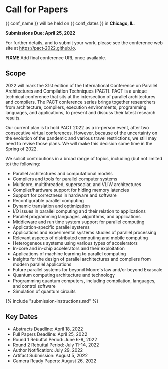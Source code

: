 # Call for Papers

{{ conf_name }} will be held on {{ conf_dates }} in **Chicago, IL**.

**Submissions Due: April 25, 2022**

For further details, and to submit your work, please see the conference
web site at <https://pact-2022.github.io>.

**FIXME** Add final conference URL once available.

## Scope

2022 will mark the 31st edition of the International Conference on
Parallel Architectures and Compilation Techniques (PACT). PACT is a
unique technical conference that sits at the intersection of parallel
architectures and compilers. The PACT conference series brings together
researchers from architecture, compilers, execution environments,
programming languages, and applications, to present and discuss their
latest research results.

Our current plan is to hold PACT 2022 as a in-person event, after two
consecutive virtual conferences. However, because of the uncertainty on
the evolution of the pandemic and various travel restrictions, we still
may need to revise those plans. We will make this decision some time in
the Spring of 2022.

We solicit contributions in a broad range of topics, including (but not
limited to) the following:

-   Parallel architectures and computational models
-   Compilers and tools for parallel computer systems
-   Multicore, multithreaded, superscalar, and VLIW architectures
-   Compiler/hardware support for hiding memory latencies
-   Support for correctness in hardware and software
-   Reconfigurable parallel computing
-   Dynamic translation and optimization
-   I/O issues in parallel computing and their relation to applications
-   Parallel programming languages, algorithms, and applications
-   Middleware and run time system support for parallel computing
-   Application-specific parallel systems
-   Applications and experimental systems studies of parallel processing
-   Relevant aspects of distributed computing and mobile computing
-   Heterogeneous systems using various types of accelerators
-   In-core and in-chip accelerators and their exploitation
-   Applications of machine learning to parallel computing
-   Insights for the design of parallel architectures and compilers from
    modern parallel applications
-   Future parallel systems for beyond Moore's law and/or beyond
    Exascale
-   Quantum computing architecture and technology
-   Programming quantum computers, including compilation, languages, and
    control software
-   Simulation of quantum circuits

{% include "submission-instructions.md" %}

## Key Dates

-   Abstracts Deadline: April 18, 2022
-   Full Papers Deadline: April 25, 2022
-   Round 1 Rebuttal Period: June 6-9, 2022
-   Round 2 Rebuttal Period: July 11-14, 2022
-   Author Notification: July 29, 2022
-   Artifact Submission: August 5, 2022
-   Camera Ready Papers: August 26, 2022
